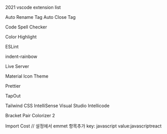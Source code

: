 2021 vscode extension list

Auto Rename Tag
Auto Close Tag

Code Spell Checker

Color Highlight

ESLint

indent-rainbow

Live Server

Material Icon Theme

Prettier

TapOut

Tailwind CSS IntelliSense
Visual Studio Intellicode

Bracket Pair Colorizer 2

Import Cost
// 설정에서 emmet 항목추가 key: javascript value:javascriptreact
